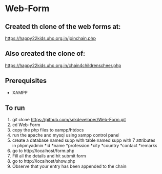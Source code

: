 # Web-Form

## Created th clone of the web forms at:
https://happy22kids.uho.org.in/joinchain.php
## Also created the clone of:
https://happy22kids.uho.org.in/chain4childrenscheer.php

## Prerequisites
* XAMPP

## To run 
1. git clone https://github.com/snkdeveloper/Web-Form.git
2. cd Web-Form
3. copy the php files to xampp/htdocs
4. run the apache and mysql using xampp control panel
5. create a database named supp with table named supp with 7 attributes in phpmyadmin
   *id
   *name
   *profession
   *city
   *country
   *contact
   *remarks
6. go to http://localhost/form.php
7. Fill all the details and hit submit form
8. go to http://localhost/show.php
9. Observe that your entry has been appended to the chain 
    




